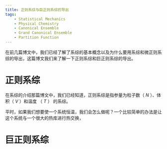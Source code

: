```yaml
---
title: 正则系综与巨正则系综的导出
tags:
	- Statistical Mechanics
	- Physical Chemistry
	- Canonical Ensemble
	- Grand Canonical Ensemble
	- Partition Function
---
```


在前几篇博文中，我们已经了解了系综的基本概念以及为什么要用系综和微正则系综的导出，这篇博文我们来了解一下正则系综和巨正则系综的导出。

# 正则系综

在系综的介绍那篇博文中，我们已经知道，正则系综是指参量为粒子数（ $N$ ）、体积（ $V$ ）和温度 （ $T$ ） 的系综。

平时，如果我们想要使一个系统恒温，我们会怎么做呢？一个比较简单的办法是让这个系统与一个很大的热库进行热交换，

# 巨正则系综